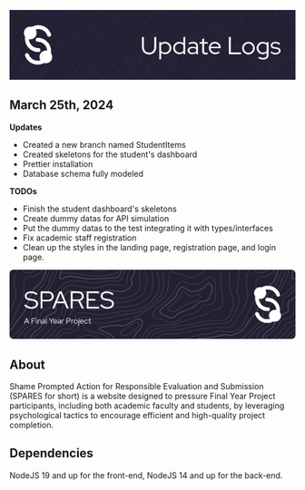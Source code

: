 ![UpdateLog](./markdownDecos/updateLogs.png)
## March 25th, 2024
**Updates**
- Created a new branch named StudentItems
- Created skeletons for the student's dashboard
- Prettier installation
- Database schema fully modeled

**TODOs**
- Finish the student dashboard's skeletons
- Create dummy datas for API simulation
- Put the dummy datas to the test integrating it with types/interfaces
- Fix academic staff registration
- Clean up the styles in the landing page, registration page, and login page.

![SparesBanner](./markdownDecos/headerImage.png)
## About
Shame Prompted Action for Responsible Evaluation and Submission (SPARES for short) is a website designed to pressure Final Year Project participants, including both academic faculty and students, by leveraging psychological tactics to encourage efficient and high-quality project completion.

## Dependencies
NodeJS 19 and up for the front-end, NodeJS 14 and up for the back-end.
